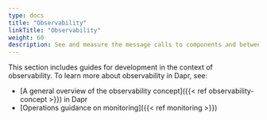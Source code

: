 ```yaml
---
type: docs
title: "Observability"
linkTitle: "Observability"
weight: 60
description: See and measure the message calls to components and between networked services
---
```


This section includes guides for development in the context of observability. To learn more about observability in Dapr, see:

- [A general overview of the observability concept]({{< ref observability-concept >}}) in Dapr
- [Operations guidance on monitoring]({{< ref monitoring >}})

